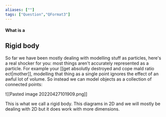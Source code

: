 ```yaml
---
aliases: [""]
tags: ["Question","QFormat3"]
---
```


#### What is a
## Rigid body
So far we have been mostly dealing with modelling stuff as particles, here's a real shocker for you: most things aren't accurately represented as a particle. For example your [[get absolutly destroyed and cope mald ratio ect|mother]], modelling that thing as a single point ignores the effect of an awful lot of volume. So instead we can model objects as a collection of connected points:

![[Pasted image 20220427101909.png]]

This is what we call a rigid body. This diagrams in 2D and we will mostly be dealing with 2D but it does work with more dimensions.

